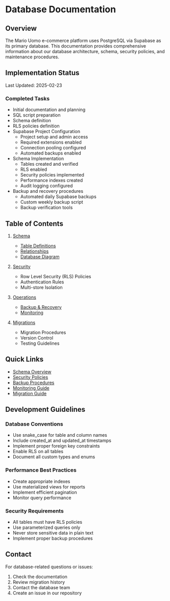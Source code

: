 # Database Documentation

## Overview

The Mario Uomo e-commerce platform uses PostgreSQL via Supabase as its primary database. This documentation provides comprehensive information about our database architecture, schema, security policies, and maintenance procedures.

## Implementation Status
Last Updated: 2025-02-23

### Completed Tasks
- Initial documentation and planning
- SQL script preparation
- Schema definition
- RLS policies definition
- Supabase Project Configuration
  - Project setup and admin access
  - Required extensions enabled
  - Connection pooling configured
  - Automated backups enabled
- Schema Implementation
  - Tables created and verified
  - RLS enabled
  - Security policies implemented
  - Performance indexes created
  - Audit logging configured
- Backup and recovery procedures
  - Automated daily Supabase backups
  - Custom weekly backup script
  - Backup verification tools

## Table of Contents

1. [Schema](./schema/README.md)
   - [Table Definitions](./schema/tables.md)
   - [Relationships](./schema/relationships.md)
   - [Database Diagram](./schema/diagram.md)

2. [Security](./security/rls-policies.md)
   - Row Level Security (RLS) Policies
   - Authentication Rules
   - Multi-store Isolation

3. [Operations](./operations/)
   - [Backup & Recovery](./operations/backup-recovery.md)
   - [Monitoring](./operations/monitoring.md)

4. [Migrations](./migrations/guide.md)
   - Migration Procedures
   - Version Control
   - Testing Guidelines

## Quick Links

- [Schema Overview](./schema/README.md)
- [Security Policies](./security/rls-policies.md)
- [Backup Procedures](./operations/backup-recovery.md)
- [Monitoring Guide](./operations/monitoring.md)
- [Migration Guide](./migrations/guide.md)

## Development Guidelines

### Database Conventions
- Use snake_case for table and column names
- Include created_at and updated_at timestamps
- Implement proper foreign key constraints
- Enable RLS on all tables
- Document all custom types and enums

### Performance Best Practices
- Create appropriate indexes
- Use materialized views for reports
- Implement efficient pagination
- Monitor query performance

### Security Requirements
- All tables must have RLS policies
- Use parameterized queries only
- Never store sensitive data in plain text
- Implement proper backup procedures

## Contact

For database-related questions or issues:
1. Check the documentation
2. Review migration history
3. Contact the database team
4. Create an issue in our repository
